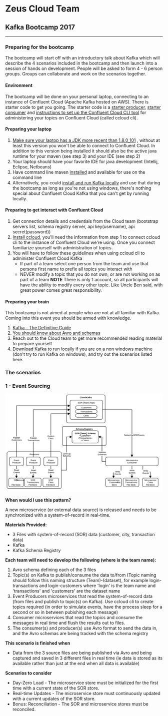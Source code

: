 # Zeus Cloud Team 
## Kafka Bootcamp 2017
---
### Preparing for the bootcamp
The bootcamp will start off with an introductory talk about Kafka which will describe the 4 scenarios included in the bootcamp and then launch into a session of hands on development.  People will be asked to form 4 - 6 person groups.  Groups can collaborate and work on the scenarios together.  

#### Environment
The bootcamp will be done on your personal laptop, connecting to an instance of Confluent Cloud (Apache Kafka hosted on AWS).  There is starter code to get you going.  The starter code is a [starter producer](https://github.com/Zeus-Cloud-Team/kafka-producer-starter), [starter consumer](https://github.com/Zeus-Cloud-Team/kafka-consumer-starter) and [instructions to set up the Confluent Cloud CLI tool](https://github.com/Zeus-Cloud-Team/confluent-cloud-cli) for administering your topics on Confluent Cloud (called ccloud cli).

#### Preparing your laptop
1. [Make sure your laptop has a JDK more recent than 1.8.0_101](http://www.oracle.com/technetwork/java/javase/downloads/jdk8-downloads-2133151.html) , without at least this version you won't be able to connect to Confluent Cloud.  In addition to this version being installed it should also be the active java runtime for your maven (see step 3) and your IDE (see step 2)
2. Your laptop should have your favorite IDE for java development (Intellij, Eclipse, Netbeans)
3. Have command line maven [installed](https://maven.apache.org/download.cgi) and available for use on the command line 
1. Alternatively, you could [install and run Kafka locally](https://www.confluent.io/download/) and use that during the bootcamp as long as you're not using windows, there's nothing special about Confluent Cloud Kafka that you can't get by running locally.  

#### Preparing to get interact with Confluent Cloud
1. Get connection details and credentials from the Cloud team (bootstrap servers list, schema registry server, api key(username), api secret(password))
2. [Install ccloud](https://github.com/Zeus-Cloud-Team/confluent-cloud-cli), you'll need the information from step 1 to connect ccloud cli to the instance of Confluent Cloud we're using.  Once you connect familiarize yourself with administration of topics.
3. You will have to follow these guidelines when using ccloud cli to administer Confluent Cloud Kafka 
   * If part of a team select one person from the team and use that persons first name to prefix all topics you interact with
   * NEVER modify a topic that you do not own, or are not working on as part of a team
**NOTE** There is only 1 account, so all participants will have the ability to modify every other topic.  Like Uncle Ben said, with great power comes great responsibility.

#### Preparing your brain
This bootcamp is not aimed at people who are not at all familiar with Kafka.  Coming into this event you should be armed with knowledge.

1. [Kafka - The Definitive Guide](https://www.confluent.io/wp-content/uploads/confluent-kafka-definitive-guide-complete.pdf)
2. [You should know about Avro and schemas](https://www.confluent.io/blog/avro-kafka-data/)
2. Reach out to the Cloud team to get more recommended reading material to prepare yourself
1. [Download Kafka to run locally](https://www.confluent.io/download/) if you are on a non windows machine (don't try to run Kafka on windows), and try out the scenarios listed here.

### The scenarios
### 1 - Event Sourcing
![Event Sourcing Diagram](pics/ca-kafka-event-sourcing.svg)

**When would I use this pattern?**

A new microservice (or external data source) is released and needs to be synchronized with a system-of-record in real-time.

**Materials Provided:**
* 3 Files with system-of-record (SOR) data (customer, city, transaction data)
* Kafka 
* Kafka Schema Registry

**Each team will need to develop the following (where <team> is the team name):**
1. Avro schema defining each of the 3 files
1. Topic(s) on Kafka to publish/consume the data to/from (Topic naming should follow this naming structure (Team)-(dataset), for example login-transactions and login-customers where 'login'  is the team name and 'transactions' and 'customers' are the dataset name
1. Event Producers microservices that read the system-of-record data (from files and publish to topic(s) on Kafka).  Use ccloud cli to create topics required (in order to simulate events, have the process sleep for a second or so in between pubishing each message)
1. Consumer microservices that read the topics and consume the messages in real time and flush the results out to files.
1. The consumer(s) and producer(s) use Avro format to send the data in, and the Avro schemas are being tracked with the schema registry

**This scenario is finished when**
* Data from the 3 source files are being published via Avro and being captured and saved in 3 different files in real time (ie data is stored as its available rather than just at the end when all data is available)

**Scenarios to consider**
* Day-Zero Load - The microservice store must be initialized for the first time with a current state of the SOR store.
* Real-time Updates - The microservice store must continuously updated with a current updates of the SOR store.
* Bonus: Reconciliation - The SOR and microservice stores must be reconciled.

